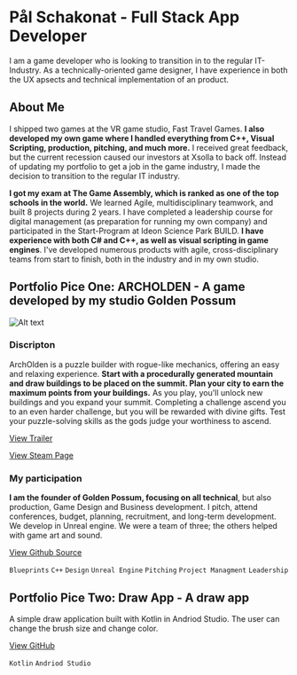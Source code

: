 # Pål Schakonat - Full Stack App Developer

I am a game developer who is looking to transition in to the regular IT-Industry. As a technically-oriented game designer, I have experience in both the UX apsects and technical implementation of an product.

## About Me

I shipped two games at the VR game studio, Fast Travel Games. **I also developed my own game where I handled everything from C++, Visual Scripting, production, pitching, and much more.** I received great feedback, but the current recession caused our investors at Xsolla to back off. Instead of updating my portfolio to get a job in the game industry, I made the decision to transition to the regular IT industry.</p>

**I got my exam at The Game Assembly, which is ranked as one of the top schools in the world.** We learned Agile, multidisciplinary teamwork, and built 8 projects during 2 years. I have completed a leadership course for digital management (as preparation for running my own company) and participated in the Start-Program at Ideon Science Park BUILD. **I have experience with both C# and C++, as well as visual scripting in game engines**. I've developed numerous products with agile, cross-disciplinary teams from start to finish, both in the industry and in my own studio.</p>

## Portfolio Pice One: ARCHOLDEN - A game developed by my studio Golden Possum 

![Alt text](https://img.itch.zone/aW1nLzExMzA0Nzg3LmpwZw==/original/jAtj4b.jpg)

### Discripton

ArchOlden is a puzzle builder with rogue-like mechanics, offering an easy and relaxing experience. **Start with a procedurally generated mountain and draw buildings to be placed on the summit. Plan your city to earn the maximum points from your buildings.** As you play, you'll unlock new buildings and you expand your summit. Completing a challenge ascend you to an even harder challenge, but you will be rewarded with divine gifts. Test your puzzle-solving skills as the gods judge your worthiness to ascend. 

[View Trailer](https://www.youtube.com/watch?v=zg6GeZ8eiUg&feature=youtu.be)

[View Steam Page](https://store.steampowered.com/app/2195520/ArchOlden/)



### My participation

**I am the founder of Golden Possum, focusing on all technical**, but also production, Game Design and Business development. I pitch, attend conferences, budget, planning, recruitment, and long-term development. We develop in Unreal engine. We were a team of three; the others helped with game art and sound. 

[View Github Source](https://github.com/Loamasa/ArchOlden/tree/179bc605a70ac4f2fcc16e898d8166bd8e436389/Source/Mountaineers)

`Blueprints` `C++` `Design` `Unreal Engine` `Pitching` `Project Managment` `Leadership` 


## Portfolio Pice Two: Draw App - A draw app

A simple draw application built with Kotlin in Andriod Studio. The user can change the brush size and change color.

[View GitHub](https://github.com/Loamasa/DrawApplication)

`Kotlin` `Andriod Studio`
